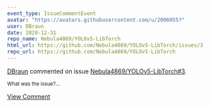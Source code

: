 ```yaml
---
event_type: IssueCommentEvent
avatar: "https://avatars.githubusercontent.com/u/2096055?"
user: DBraun
date: 2020-12-31
repo_name: Nebula4869/YOLOv5-LibTorch
html_url: https://github.com/Nebula4869/YOLOv5-LibTorch/issues/3
repo_url: https://github.com/Nebula4869/YOLOv5-LibTorch
---
```


<a href='https://github.com/DBraun' target='_blank'>DBraun</a> commented on issue <a href='https://github.com/Nebula4869/YOLOv5-LibTorch/issues/3' target='_blank'>Nebula4869/YOLOv5-LibTorch#3</a>.

<small>What was the issue?...</small>

<a href='https://github.com/Nebula4869/YOLOv5-LibTorch/issues/3' target='_blank'>View Comment</a>